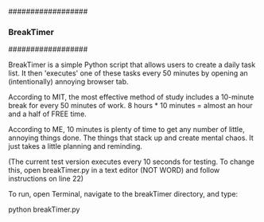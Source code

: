 ##################
### BreakTimer ###
##################

BreakTimer is a simple Python script that allows users to create a daily task list. 
It then 'executes' one of these tasks every 50 minutes by opening an (intentionally) annoying browser tab.

According to MIT, the most effective method of study includes a 10-minute break for every 50 minutes of work.
8 hours * 10 minutes = almost an hour and a half of FREE time.

According to ME, 10 minutes is plenty of time to get any number of little, annoying things done. The things that stack up and create mental chaos.
It just takes a little planning and reminding.

(The current test version executes every 10 seconds for testing.  To change this, open breakTimer.py in a text editor (NOT WORD) and follow instructions on line 22)

To run, open Terminal, navigate to the breakTimer directory, and type:

python breakTimer.py
